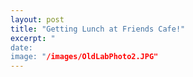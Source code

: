 ```yaml
---
layout: post
title: "Getting Lunch at Friends Cafe!"
excerpt: "
date: 
image: "/images/OldLabPhoto2.JPG"
---
```


